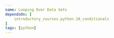 ```yaml
---
name: Looping Over Data Sets
dependsOn: [
    introductory_courses.python.10_conditionals
]
tags: [python]
---
```


